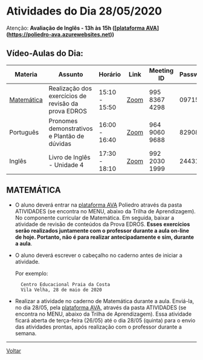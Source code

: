 # Atividades do Dia 28/05/2020

Atenção: **Avaliação de Inglês - 13h às 15h ([[plataforma AVA]](https://poliedro-ava.azurewebsites.net))**

## Vídeo-Aulas do Dia:

| Materia | Assunto |Horário | Link | Meeting ID | Password |
|---------|---------|--------|------|------------|----------|
| [Matemática](#matemática) | Realização dos exercícios de revisão da prova EDROS | 15:10 - 15:50 | [Zoom](https://zoom.us/j/99583674298?pwd=RTZiZCtOaVBya0pzZGdWSG10Tk5ZZz09) | 995 8367 4298 | 097156 |
| Português | Pronomes demonstrativos e Plantão de dúvidas | 16:00 - 16:40 | [Zoom](https://zoom.us/j/96490609688?pwd=RTB5U2V6OG5GZ2ZTOWFrMlpxZ21NQT09) | 964 9060 9688 | 829080 |
| Inglês | Livro de Inglês - Unidade 4 | 17:30 - 18:10 | [Zoom](https://zoom.us/j/99220301999?pwd=U21kRFhVTG5CNHhGRTBZbTZFUS91QT09) | 992 2030 1999 | 244313 | 

## MATEMÁTICA

* O aluno deverá entrar na [plataforma AVA] Poliedro através da pasta ATIVIDADES (se encontra no MENU, abaixo da Trilha de Aprendizagem). No componente curricular de Matemática. Em seguida, baixar a atividade de revisão de conteúdos da Prova EDROS. **Esses exercícios serão realizados juntamente com o professor durante a aula on-line de hoje. Portanto, não é para realizar antecipadamente e sim, durante a aula**.

* O aluno deverá escrever o cabeçalho no caderno antes de iniciar a atividade.

  Por exemplo:

        Centro Educacional Praia da Costa
        Vila Velha, 28 de maio de 2020

* Realizar a atividade no caderno de Matemática durante a aula. Enviá-la, no dia 28/05, pela [plataforma AVA], através da pasta ATIVIDADES (se encontra no MENU, abaixo da Trilha de Aprendizagem). Essa atividade ficará aberta de terça-feira (26/05) até o dia 28/05 (quinta) para o envio das atividades prontas, após realização com o professor durante a semana.


---
[Voltar](index.md)


[plataforma AVA]: https://poliedro-ava.azurewebsites.net
